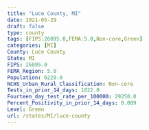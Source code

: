 ```yaml
---
title: "Luce County, MI"
date: 2021-05-29
draft: false
type: county
tags: [FIPS:26095.0,FEMA:5.0,Non-core,Green]
categories: [MI]
County: Luce County
State: MI
FIPS: 26095.0
FEMA_Region: 5.0
Population: 6229.0
NCHS_Urban_Rural_Classification: Non-core
Tests_in_prior_14_days: 1822.0
Fourteen_day_test_rate_per_100000: 29250.0
Percent_Positivity_in_prior_14_days: 0.009
Level: Green
url: /states/MI/luce-county
---
```



